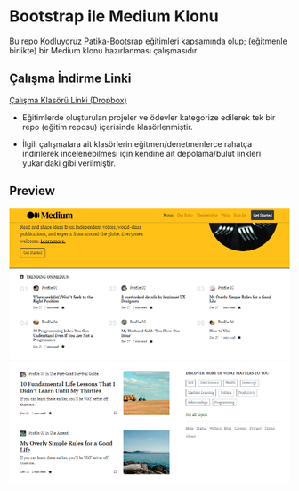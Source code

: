 # Bootstrap ile Medium Klonu

Bu repo [Kodluyoruz](https://www.kodluyoruz.org) [Patika-Bootsrap](https://app.patika.dev/courses/bootstrap) eğitimleri kapsamında olup; (eğitmenle birlikte) bir Medium klonu hazırlanması çalışmasıdır.

## Çalışma İndirme Linki

[Çalışma Klasörü Linki (Dropbox)](https://www.dropbox.com/sh/07hh7eukqcjwu0g/AABI2WiOiq889ef2ikjdDhcga?dl=0)

* Eğitimlerde oluşturulan projeler ve ödevler kategorize edilerek tek bir repo (eğitim reposu) içerisinde klasörlenmiştir.

* İlgili çalışmalara ait klasörlerin eğitmen/denetmenlerce rahatça indirilerek incelenebilmesi için kendine ait depolama/bulut linkleri yukarıdaki gibi verilmiştir.

## Preview

![echo-emrealper](assest/bs-pre-medium-cs.png)

